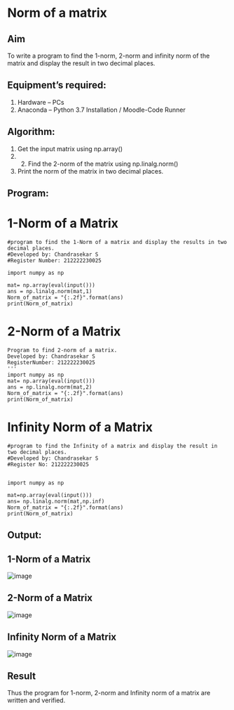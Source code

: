# Norm of a matrix
## Aim
To write a program to find the 1-norm, 2-norm and infinity norm of the matrix and display the result in two decimal places.
## Equipment’s required:
1.	Hardware – PCs
2.	Anaconda – Python 3.7 Installation / Moodle-Code Runner
## Algorithm:
1. Get the input matrix using np.array()    
2. 2. Find the 2-norm of the matrix using np.linalg.norm()
3. Print the norm of the matrix in two decimal places.
## Program:

# 1-Norm of a Matrix
```
#program to find the 1-Norm of a matrix and display the results in two decimal places.
#Developed by: Chandrasekar S
#Register Number: 212222230025

import numpy as np

mat= np.array(eval(input()))
ans = np.linalg.norm(mat,1)
Norm_of_matrix = "{:.2f}".format(ans)
print(Norm_of_matrix)
```



# 2-Norm of a Matrix
```
Program to find 2-norm of a matrix.
Developed by: Chandrasekar S
RegisterNumber: 212222230025
'''
import numpy as np
mat= np.array(eval(input()))
ans = np.linalg.norm(mat,2)
Norm_of_matrix = "{:.2f}".format(ans)
print(Norm_of_matrix)

```



# Infinity Norm of a Matrix
```
#program to find the Infinity of a matrix and display the result in two decimal places.
#Developed by: Chandrasekar S
#Register No: 212222230025


import numpy as np

mat=np.array(eval(input()))
ans= np.linalg.norm(mat,np.inf)
Norm_of_matrix = "{:.2f}".format(ans)
print(Norm_of_matrix)
```

## Output:
## 1-Norm of a Matrix
![image](https://github.com/ChandrasekarS22008273/Norm-of-a-matrix/assets/119643845/b8416d83-4c17-4a73-bfed-a76031eca32a)


## 2-Norm of a Matrix
![image](https://github.com/ChandrasekarS22008273/Norm-of-a-matrix/assets/119643845/8b144189-3c3f-4c96-a81b-81cce6a22a7a)

## Infinity Norm of a Matrix
![image](https://github.com/ChandrasekarS22008273/Norm-of-a-matrix/assets/119643845/17b1723f-31bc-423d-be71-ab91dee2b86a)

## Result
Thus the program for 1-norm, 2-norm and Infinity norm of a matrix are written and verified.

